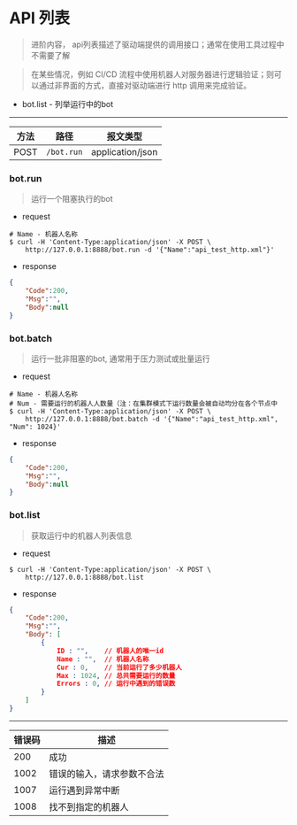# API 列表
> 进阶内容， api列表描述了驱动端提供的调用接口；通常在使用工具过程中不需要了解

> 在某些情况，例如 CI/CD 流程中使用机器人对服务器进行逻辑验证；则可以通过非界面的方式，直接对驱动端进行 http 调用来完成验证。

* bot.list - 列举运行中的bot

---
|方法|路径|报文类型|
|-|-|-|
|POST|`/bot.run`|application/json|

### bot.run
> 运行一个阻塞执行的bot

* request
```shell
# Name - 机器人名称
$ curl -H 'Content-Type:application/json' -X POST \
    http://127.0.0.1:8888/bot.run -d '{"Name":"api_test_http.xml"}'
```
* response
```json
{
    "Code":200,
    "Msg":"",
    "Body":null
}
```

### bot.batch
> 运行一批非阻塞的bot, 通常用于压力测试或批量运行
* request
```shell
# Name - 机器人名称
# Num - 需要运行的机器人人数量（注：在集群模式下运行数量会被自动均分在各个节点中
$ curl -H 'Content-Type:application/json' -X POST \
    http://127.0.0.1:8888/bot.batch -d '{"Name":"api_test_http.xml", "Num": 1024}'
```
* response
```json
{
    "Code":200,
    "Msg":"",
    "Body":null
}
```

### bot.list
> 获取运行中的机器人列表信息
* request
```shell
$ curl -H 'Content-Type:application/json' -X POST \
    http://127.0.0.1:8888/bot.list
```
* response
```json
{
    "Code":200,
    "Msg":"",
    "Body": [
        {
            ID : "",    // 机器人的唯一id
            Name : "",  // 机器人名称
            Cur : 0,    // 当前运行了多少机器人
            Max : 1024, // 总共需要运行的数量
            Errors : 0, // 运行中遇到的错误数
        }
    ]
}
```

---

|错误码|描述|
|-|-|
|200| 成功 |
|1002| 错误的输入，请求参数不合法 |
|1007| 运行遇到异常中断 |
|1008| 找不到指定的机器人 |
